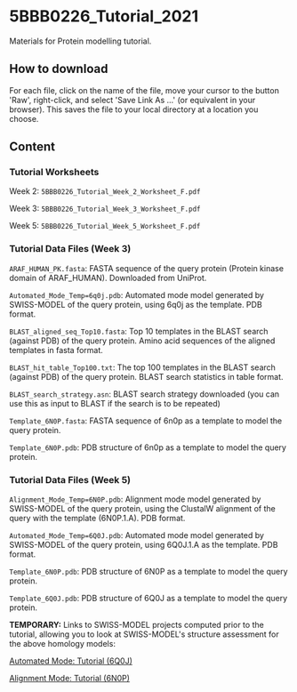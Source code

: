 # 5BBB0226_Tutorial_2021

Materials for Protein modelling tutorial.

## How to download

For each file, click on the name of the file, move your cursor to the button 'Raw', right-click, and select 'Save Link As ...' (or equivalent in your browser). This saves the file to your local directory at a location you choose.

## Content

### Tutorial Worksheets

Week 2: `5BBB0226_Tutorial_Week_2_Worksheet_F.pdf`

Week 3: `5BBB0226_Tutorial_Week_3_Worksheet_F.pdf`

Week 5: `5BBB0226_Tutorial_Week_5_Worksheet_F.pdf`

### Tutorial Data Files (Week 3)

`ARAF_HUMAN_PK.fasta`: FASTA sequence of the query protein (Protein kinase domain of ARAF_HUMAN). Downloaded from UniProt.

`Automated_Mode_Temp=6q0j.pdb`: Automated mode model generated by SWISS-MODEL of the query protein, using 6q0j as the template. PDB format.

`BLAST_aligned_seq_Top10.fasta`: Top 10 templates in the BLAST search (against PDB) of the query protein. Amino acid sequences of the aligned templates in fasta format.

`BLAST_hit_table_Top100.txt`: The top 100 templates in the BLAST search (against PDB) of the query protein. BLAST search statistics in table format.

`BLAST_search_strategy.asn`: BLAST search strategy downloaded (you can use this as input to BLAST if the search is to be repeated)

`Template_6N0P.fasta`: FASTA sequence of 6n0p as a template to model the query protein. 

`Template_6N0P.pdb`: PDB structure of 6n0p as a template to model the query protein.

### Tutorial Data Files (Week 5)

`Alignment_Mode_Temp=6N0P.pdb`: Alignment mode model generated by SWISS-MODEL of the query protein, using the ClustalW alignment of the query with the template (6N0P.1.A). PDB format.

`Automated_Mode_Temp=6Q0J.pdb`: Automated mode model generated by SWISS-MODEL of the query protein, using 6Q0J.1.A as the template. PDB format.

`Template_6N0P.pdb`: PDB structure of 6N0P as a template to model the query protein.

`Template_6Q0J.pdb`: PDB structure of 6Q0J as a template to model the query protein.

__TEMPORARY:__ Links to SWISS-MODEL projects computed prior to the tutorial, allowing you to look at SWISS-MODEL's structure assessment for the above homology models:

[Automated Mode: Tutorial (6Q0J)](https://swissmodel.expasy.org/interactive/TSpRVX/models/)

[Alignment Mode: Tutorial (6N0P)](https://swissmodel.expasy.org/interactive/GfsYem/models/)
